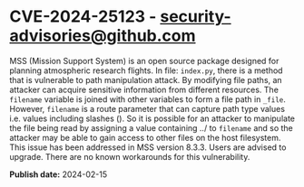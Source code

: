 # CVE-2024-25123 - security-advisories@github.com

MSS (Mission Support System) is an open source package designed for planning atmospheric research flights. In file: `index.py`, there is a method that is vulnerable to path manipulation attack. By modifying file paths, an attacker can acquire sensitive information from different resources. The `filename` variable is joined with other variables to form a file path in `_file`. However, `filename` is a route parameter that can capture path type values i.e. values including slashes (\). So it is possible for an attacker to manipulate the file being read by assigning a value containing ../ to `filename` and so the attacker may be able to gain access to other files on the host filesystem. This issue has been addressed in MSS version 8.3.3. Users are advised to upgrade. There are no known workarounds for this vulnerability.

**Publish date:** 2024-02-15
